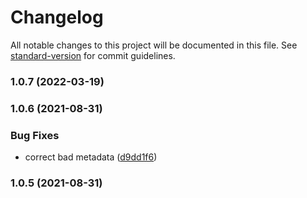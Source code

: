 # Changelog

All notable changes to this project will be documented in this file. See [standard-version](https://github.com/conventional-changelog/standard-version) for commit guidelines.

### 1.0.7 (2022-03-19)

### 1.0.6 (2021-08-31)


### Bug Fixes

* correct bad metadata ([d9dd1f6](https://github.com/wweiss/aws-serverless-event-test-target/commit/d9dd1f6f797fdf9ef4c29b3e774611a829499c92))

### 1.0.5 (2021-08-31)

